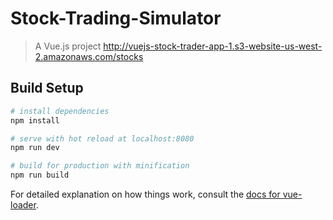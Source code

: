 # Stock-Trading-Simulator

> A Vue.js project
http://vuejs-stock-trader-app-1.s3-website-us-west-2.amazonaws.com/stocks

## Build Setup

``` bash
# install dependencies
npm install

# serve with hot reload at localhost:8080
npm run dev

# build for production with minification
npm run build
```

For detailed explanation on how things work, consult the [docs for vue-loader](http://vuejs.github.io/vue-loader).
